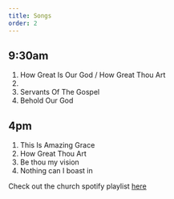 ```yaml
---
title: Songs
order: 2
---
```


## 9:30am 
1. How Great Is Our God / How Great Thou Art
2. 
3. Servants Of The Gospel
4. Behold Our God

## 4pm 
1. This Is Amazing Grace
2. How Great Thou Art
3. Be thou my vision
4. Nothing can I boast in 
   
Check out the church spotify playlist [here](https://open.spotify.com/playlist/3gh0ZKXkJBDbNEnZqJJDXj?si=0908aa3f87544643)

